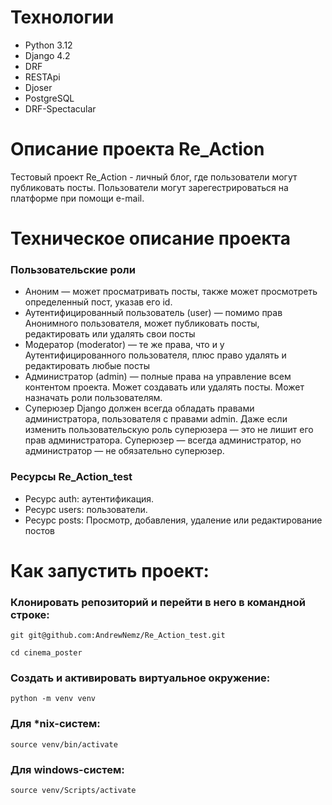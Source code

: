 # Технологии

+ Python 3.12
+ Django 4.2
+ DRF
+ RESTApi
+ Djoser
+ PostgreSQL
+ DRF-Spectacular

# Описание проекта Re_Action

Тестовый проект Re_Action - личный блог, где пользователи могут публиковать посты.
Пользователи могут зарегестрироваться на платформе при помощи e-mail.

# Техническое описание проекта

### Пользовательские роли

+ Аноним — может просматривать посты, также может просмотреть определенный пост, указав его id.
+ Аутентифицированный пользователь (user) — помимо прав Анонимного пользователя, может публиковать посты, редактировать или удалять свои посты
+ Модератор (moderator) — те же права, что и у Аутентифицированного пользователя, плюс право удалять и редактировать любые посты
+ Администратор (admin) — полные права на управление всем контентом проекта. Может создавать или удалять посты. Может назначать роли пользователям.
+ Суперюзер Django должен всегда обладать правами администратора, пользователя с правами admin. Даже если изменить пользовательскую роль суперюзера — это не лишит его прав администратора. Суперюзер — всегда администратор, но администратор — не обязательно суперюзер.
  
### Ресурсы Re_Action_test

+ Ресурс auth: аутентификация.
+ Ресурс users: пользователи.
+ Ресурс posts: Просмотр, добавления, удаление или редактирование постов

# Как запустить проект:
### Клонировать репозиторий и перейти в него в командной строке:

```
git git@github.com:AndrewNemz/Re_Action_test.git

cd cinema_poster
```

### Cоздать и активировать виртуальное окружение:

```
python -m venv venv
```

### Для *nix-систем:

```
source venv/bin/activate
```

### Для windows-систем:

```
source venv/Scripts/activate
```
